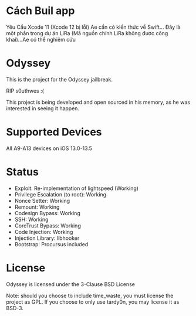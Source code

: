 # Cách Buil app
Yêu Cầu Xcode 11 (Xcode 12 bị lỗi)
Ae cần có kiến thức về Swift...
Đây là một phần trong dự án LiRa (Mã nguồn chính LiRa không được công khai)...Ae có thể nghiêm cứu


# Odyssey

This is the project for the Odyssey jailbreak.

RIP s0uthwes :(

This project is being developed and open sourced in his memory, as he was interested in seeing it happen.

# Supported Devices

All A9-A13 devices on iOS 13.0-13.5

# Status

* Exploit: Re-implementation of lightspeed (Working)
* Privilege Escalation (to root): Working 
* Nonce Setter: Working 
* Remount: Working 
* Codesign Bypass: Working 
* SSH: Working
* CoreTrust Bypass: Working
* Code Injection: Working
* Injection Library: libhooker
* Bootstrap: Procursus included

# License

Odyssey is licensed under the 3-Clause BSD License

Note: should you choose to include time_waste, you must license the project as GPL. If you choose to only use tardy0n, you may license it as BSD-3.
